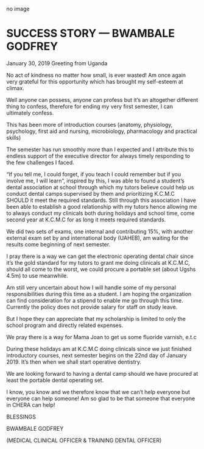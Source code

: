 no image

# SUCCESS STORY — BWAMBALE GODFREY

January 30, 2019
Greeting from Uganda

No act of kindness no matter how small, is ever wasted! Am once again very grateful for this opportunity which has brought my self-esteem at climax.

Well anyone can possess, anyone can profess but it’s an altogether different thing to confess, therefore for ending my very first semester, I can ultimately confess.

This has been more of introduction courses (anatomy, physiology, psychology, first aid and nursing, microbiology, pharmacology and practical skills)

The semester has run smoothly more than I expected and I attribute this to endless support of the executive director for always timely responding to the few challenges I faced.

“If you tell me, I could forget, if you teach I could remember but if you involve me, I will learn”, inspired by this, I was able to found a student’s dental association at school through which my tutors believe could help us conduct dental camps supervised by them and prioritizing K.C.M.C SHOULD it meet the required standards. Still through this association I have been able to establish a good relationship with my tutors hence allowing me to always conduct my clinicals both during holidays and school time, come second year at K.C.M.C for as long it meets required standards.

We did two sets of exams, one internal and contributing 15%, with another external exam set by and international body (UAHEB), am waiting for the results come beginning of next semester.

I pray there is a way we can get the electronic operating dental chair since it’s the gold standard for my tutors to grant me doing clinicals at K.C.M.C, should all come to the worst, we could procure a portable set (about Ugshs 4.5m) to use meanwhile.

Am still very uncertain about how I will handle some of my personal responsibilities during this time as a student. I am hoping the organization can find consideration for a stipend to enable me go through this time. Currently the policy does not provide salary for staff on study leave.

But I hope they can appreciate that my scholarship is limited to only the school program and directly related expenses.

We pray there is a way for Mama Joan to get us some fluoride varnish, e.t.c

During these holidays am at K.C.M.C doing clinicals since we just finished introductory courses, next semester begins on the 22nd day of January 2019. It’s then when we shall start operative dentistry.

We are looking forward to having a dental camp should we have procured at least the portable dental operating set.

I know, you know and we therefore know that we can’t help everyone but everyone can help someone! Am so glad to be that someone that everyone in CHERA can help!

BLESSINGS

BWAMBALE GODFREY

(MEDICAL CLINICAL OFFICER & TRAINING DENTAL OFFICER)
